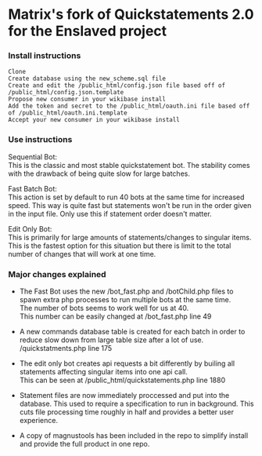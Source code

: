 # Matrix's fork of Quickstatements 2.0 for the Enslaved project

### Install instructions
```
Clone
Create database using the new_scheme.sql file
Create and edit the /public_html/config.json file based off of /public_html/config.json.template
Propose new consumer in your wikibase install
Add the token and secret to the /public_html/oauth.ini file based off of /public_html/oauth.ini.template
Accept your new consumer in your wikibase install
```

### Use instructions
Sequential Bot: \
This is the classic and most stable quickstatement bot. The stability comes with the drawback of being quite slow for large batches.

Fast Batch Bot: \
This action is set by default to run 40 bots at the same time for increased speed. This way is quite fast but statements won't be run in the order given in the input file. Only use this if statement order doesn't matter.

Edit Only Bot: \
This is primarily for large amounts of statements/changes to singular items. This is the fastest option for this situation but there is limit to the total number of changes that will work at one time.

### Major changes explained
* The Fast Bot uses the new /bot_fast.php and /botChild.php files to spawn extra php processes to run multiple bots at the same time. \
The number of bots seems to work well for us at 40. \
This number can be easily changed at /bot_fast.php line 49

* A new commands database table is created for each batch in order to reduce slow down from large table size after a lot of use. \
/quickstatments.php line 175

* The edit only bot creates api requests a bit differently by builing all statements affecting singular items into one api call. \
This can be seen at /public_html/quickstatements.php line 1880

* Statement files are now immediately proccessed and put into the database. This used to require a specification to run in background. This cuts file processing time roughly in half and provides a better user experience.

* A copy of magnustools has been included in the repo to simplify install and provide the full product in one repo.
